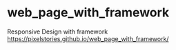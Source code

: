 # web_page_with_framework

Responsive Design with framework https://pixelstories.github.io/web_page_with_framework/